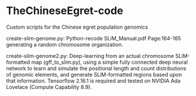 # TheChineseEgret-code
Custom scripts for the Chinese egret population genomics


create-slim-genome.py: Python-recode SLiM_Manual.pdf Page:164-165 generating a random chromosome organization.

create-slim-genome2.py: Deep-learning from an actual chromosome SLiM-formatted map (gff_to_slim.py), using a simple fully connected deep neural network to learn and simulate the positional length and count distributions of genomic elements, and generate SLiM-formatted regions based upon that information. Tensorflow 2.16.1 is required and tested on NVIDIA Ada Lovelace (Compute Capability 8.9). 

